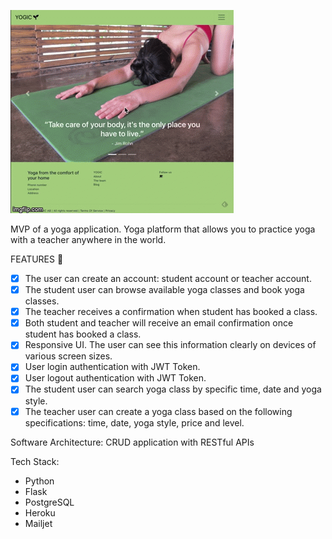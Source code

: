 ![YOGIC](yogicdemo.gif)

MVP of a yoga application.
Yoga platform that allows you to practice yoga with a teacher anywhere in the world.

 FEATURES 🎯

* [x] The user can create an account: student account or teacher account.
* [x] The student user can browse available yoga classes and book yoga classes.
* [x] The teacher receives a confirmation when student has booked a class.
* [x] Both student and teacher will receive an email confirmation once student has booked a class.
* [x] Responsive UI. The user can see this information clearly on devices of various screen sizes.
* [x] User login authentication with JWT Token. 
* [x] User logout authentication with JWT Token. 
* [x] The student user can search yoga class by specific time, date and yoga style.
* [x] The teacher user can create a yoga class based on the following specifications: time, date, yoga style, price and level.

Software Architecture:
CRUD application with RESTful APIs

Tech Stack:
- Python
- Flask
- PostgreSQL
- Heroku
- Mailjet

